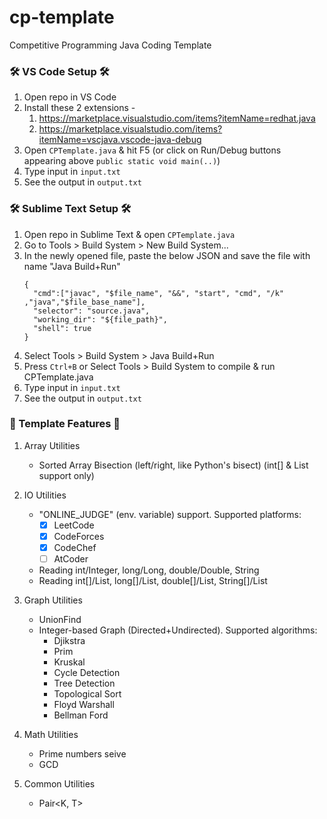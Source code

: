 # cp-template
Competitive Programming Java Coding Template

### 🛠️ VS Code Setup 🛠️
1. Open repo in VS Code
2. Install these 2 extensions -
    1. https://marketplace.visualstudio.com/items?itemName=redhat.java
    2. https://marketplace.visualstudio.com/items?itemName=vscjava.vscode-java-debug
3. Open `CPTemplate.java` & hit F5 (or click on Run/Debug buttons appearing above `public static void main(..)`)
4. Type input in `input.txt`
5. See the output in `output.txt`

### 🛠️ Sublime Text Setup 🛠️
1. Open repo in Sublime Text & open `CPTemplate.java`
1. Go to Tools > Build System > New Build System...
2. In the newly opened file, paste the below JSON and save the file with name "Java Build+Run"
    ```
    {
      "cmd":["javac", "$file_name", "&&", "start", "cmd", "/k" ,"java","$file_base_name"],
      "selector": "source.java",
      "working_dir": "${file_path}",
      "shell": true
    }
    ```
3. Select Tools > Build System > Java Build+Run
4. Press `Ctrl+B` or Select Tools > Build System to compile & run CPTemplate.java
5. Type input in `input.txt`
6. See the output in `output.txt`


### 🌟 Template Features 🌟
1. Array Utilities
    - Sorted Array Bisection (left/right, like Python's bisect) (int[] & List<Integer> support only)

2. IO Utilities
    - "ONLINE_JUDGE" (env. variable) support. Supported platforms:
        - [x] LeetCode
        - [x] CodeForces
        - [x] CodeChef
        - [ ] AtCoder
    - Reading int/Integer, long/Long, double/Double, String
    - Reading int[]/List<Integer>, long[]/List<Long>, double[]/List<Double>, String[]/List<String>

3. Graph Utilities
    - UnionFind
    - Integer-based Graph (Directed+Undirected). Supported algorithms:
        - Djikstra
        - Prim
        - Kruskal
        - Cycle Detection
        - Tree Detection
        - Topological Sort
        - Floyd Warshall
        - Bellman Ford

4. Math Utilities
    - Prime numbers seive
    - GCD

5. Common Utilities
    - Pair<K, T>
